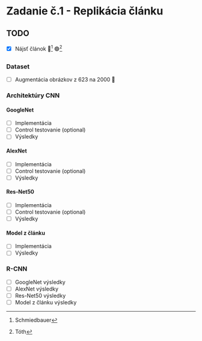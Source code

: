 # Zadanie č.1 - Replikácia článku
## TODO
- [X] Nájsť článok 🔵[^1] 🟢[^2]
### Dataset
- [ ] Augmentácia obrázkov z 623 na 2000 🔵
### Architektúry CNN
#### GoogleNet
- [ ] Implementácia
- [ ] Control testovanie (optional)
- [ ] Výsledky
#### AlexNet
- [ ] Implementácia
- [ ] Control testovanie (optional)
- [ ] Výsledky
#### Res-Net50
- [ ] Implementácia
- [ ] Control testovanie (optional)
- [ ] Výsledky
#### Model z článku
- [ ] Implementácia
- [ ] Výsledky
### R-CNN
- [ ] GoogleNet výsledky
- [ ] AlexNet výsledky
- [ ] Res-Net50 výsledky
- [ ] Model z článku výsledky
[^1]: Schmiedbauer
[^2]: Tóth
